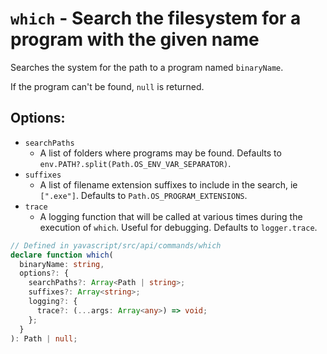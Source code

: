 # `which` - Search the filesystem for a program with the given name

Searches the system for the path to a program named `binaryName`.

If the program can't be found, `null` is returned.

## Options:

- `searchPaths`
  - A list of folders where programs may be found. Defaults to `env.PATH?.split(Path.OS_ENV_VAR_SEPARATOR)`.
- `suffixes`
  - A list of filename extension suffixes to include in the search, ie `[".exe"]`. Defaults to `Path.OS_PROGRAM_EXTENSIONS`.
- `trace`
  - A logging function that will be called at various times during the execution of `which`. Useful for debugging. Defaults to `logger.trace`.

```ts
// Defined in yavascript/src/api/commands/which
declare function which(
  binaryName: string,
  options?: {
    searchPaths?: Array<Path | string>;
    suffixes?: Array<string>;
    logging?: {
      trace?: (...args: Array<any>) => void;
    };
  }
): Path | null;
```
